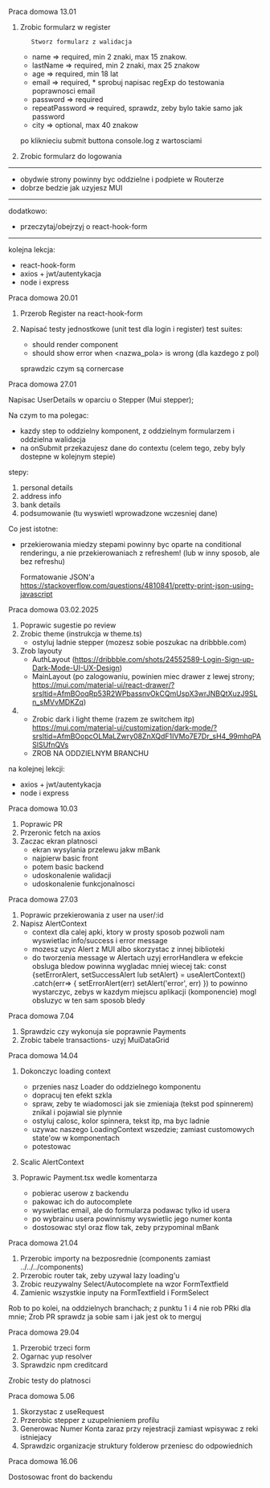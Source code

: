 Praca domowa 13.01

1.  Zrobic formularz w register

           Stworz formularz z walidacja

    - name => required, min 2 znaki, max 15 znakow.
    - lastName => required, min 2 znaki, max 25 znakow
    - age => required, min 18 lat
    - email => required, \* sprobuj napisac regExp do testowania poprawnosci email
    - password => required
    - repeatPassword => required, sprawdz, zeby bylo takie samo jak password
    - city => optional, max 40 znakow

    po kliknieciu submit buttona console.log z wartosciami

2.  Zrobic formularz do logowania

---

- obydwie strony powinny byc oddzielne i podpiete w Routerze
- dobrze bedzie jak uzyjesz MUI

---

dodatkowo:

- przeczytaj/obejrzyj o react-hook-form

---

kolejna lekcja:

- react-hook-form
- axios + jwt/autentykacja
- node i express

Praca domowa 20.01

1. Przerob Register na react-hook-form

2. Napisać testy jednostkowe (unit test dla login i register)
   test suites:

   - should render component
   - should show error when <nazwa_pola> is wrong (dla kazdego z pol)

   sprawdzic czym są cornercase

Praca domowa 27.01

Napisac UserDetails w oparciu o Stepper (Mui stepper);

Na czym to ma polegac:

- kazdy step to oddzielny komponent, z oddzielnym formularzem i oddzielna walidacja
- na onSubmit przekazujesz dane do contextu (celem tego, zeby byly dostepne w kolejnym stepie)

stepy:

1. personal details
2. address info
3. bank details
4. podsumowanie (tu wyswietl wprowadzone wczesniej dane)

Co jest istotne:

- przekierowania miedzy stepami powinny byc oparte na conditional renderingu, a nie przekierowaniach z refreshem! (lub w inny sposob, ale bez refreshu)

  Formatowanie JSON'a
  https://stackoverflow.com/questions/4810841/pretty-print-json-using-javascript

Praca domowa 03.02.2025

1. Poprawic sugestie po review
2. Zrobic theme (instrukcja w theme.ts)
   - ostyluj ladnie stepper (mozesz sobie poszukac na dribbble.com)
3. Zrob layouty
   - AuthLayout (https://dribbble.com/shots/24552589-Login-Sign-up-Dark-Mode-UI-UX-Design)
   - MainLayout (po zalogowaniu, powinien miec drawer z lewej strony; https://mui.com/material-ui/react-drawer/?srsltid=AfmBOoqRp53R2WPbassnvOkCQmUspX3wrJNBQtXuzJ9SLn_sMVvMDKZq)
4. - Zrobic dark i light theme (razem ze switchem itp) https://mui.com/material-ui/customization/dark-mode/?srsltid=AfmBOopcOLMaLZwry08ZnXQdF1IVMo7E7Dr_sH4_99mhqPASlSUfnQVs
   * ZROB NA ODDZIELNYM BRANCHU

na kolejnej lekcji:

- axios + jwt/autentykacja
- node i express

Praca domowa 10.03

1. Poprawic PR
2. Przeronic fetch na axios
3. Zaczac ekran platnosci
   - ekran wysylania przelewu jakw mBank
   - najpierw basic front
   - potem basic backend
   - udoskonalenie walidacji
   - udoskonalenie funkcjonalnosci

Praca domowa 27.03

1. Poprawic przekierowania z user na user/:id
2. Napisz AlertContext
   - context dla calej apki, ktory w prosty sposob pozwoli nam wyswietlac info/success i error message
   - mozesz uzyc Alert z MUI albo skorzystac z innej biblioteki
   - do tworzenia message w Alertach uzyj errorHandlera
     w efekcie obsluga bledow powinna wygladac mniej wiecej tak:
     const {setErrorAlert, setSuccessAlert lub setAlert} = useAlertContext()
     .catch(err=> {
     setErrorAlert(err)
     setAlert('error', err)
     })
     to powinno wystarczyc, zebys w kazdym miejscu aplikacji (komponencie) mogl obsluzyc w ten sam sposob bledy

Praca domowa 7.04

1. Sprawdzic czy wykonuja sie poprawnie Payments
2. Zrobic tabele transactions- uzyj MuiDataGrid

Praca domowa 14.04

1. Dokonczyc loading context
   - przenies nasz Loader do oddzielnego komponentu
   - dopracuj ten efekt szkla
   - spraw, zeby te wiadomosci jak sie zmieniaja (tekst pod spinnerem) znikal i pojawial sie plynnie
   - ostyluj calosc, kolor spinnera, tekst itp, ma byc ladnie
   - uzywac naszego LoadingContext wszedzie; zamiast customowych state'ow w komponentach
   - potestowac
2. Scalic AlertContext
3. Poprawic Payment.tsx wedle komentarza

   - pobierac userow z backendu
   - pakowac ich do autocomplete
   - wyswietlac email, ale do formularza podawac tylko id usera
   - po wybrainu usera powinnismy wyswietlic jego numer konta
   - dostosowac styl oraz flow tak, zeby przypominal mBank

Praca domowa 21.04

1. Przerobic importy na bezposrednie (components zamiast ../../../components)
2. Przerobic router tak, zeby uzywal lazy loading'u
3. Zrobic reuzywalny Select/Autocomplete na wzor FormTextfield
4. Zamienic wszystkie inputy na FormTextfield i FormSelect

Rob to po kolei, na oddzielnych branchach;
z punktu 1 i 4 nie rob PRki dla mnie; Zrob PR sprawdz ja sobie sam i jak jest ok to merguj

Praca domowa 29.04

1. Przerobić trzeci form
2. Ogarnac yup resolver
3. Sprawdzic npm creditcard

Zrobic testy do platnosci

Praca domowa 5.06

1. Skorzystac z useRequest
2. Przerobic stepper z uzupelnieniem profilu
3. Generowac Numer Konta zaraz przy rejestracji zamiast wpisywac z reki istniejacy
4. Sprawdzic organizacje struktury folderow przeniesc do odpowiednich

Praca domowa 16.06

Dostosowac front do backendu
